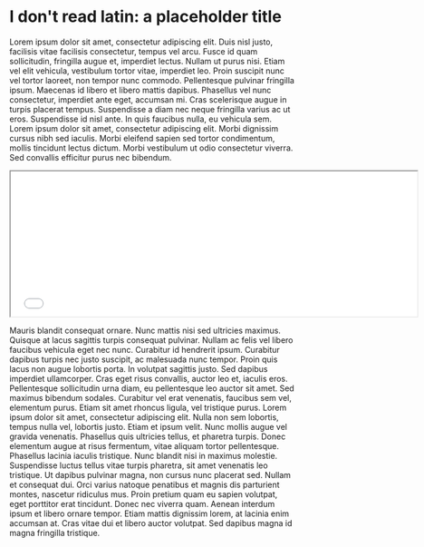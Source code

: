 # I don't read latin: a placeholder title

Lorem ipsum dolor sit amet, consectetur adipiscing elit. Duis nisl justo, facilisis vitae facilisis consectetur, tempus vel arcu. Fusce id quam sollicitudin, fringilla augue et, imperdiet lectus. Nullam ut purus nisi. Etiam vel elit vehicula, vestibulum tortor vitae, imperdiet leo. Proin suscipit nunc vel tortor laoreet, non tempor nunc commodo. Pellentesque pulvinar fringilla ipsum. Maecenas id libero et libero mattis dapibus. Phasellus vel nunc consectetur, imperdiet ante eget, accumsan mi. Cras scelerisque augue in turpis placerat tempus. Suspendisse a diam nec neque fringilla varius ac ut eros. Suspendisse id nisl ante. In quis faucibus nulla, eu vehicula sem. Lorem ipsum dolor sit amet, consectetur adipiscing elit. Morbi dignissim cursus nibh sed iaculis. Morbi eleifend sapien sed tortor condimentum, mollis tincidunt lectus dictum. Morbi vestibulum ut odio consectetur viverra. Sed convallis efficitur purus nec bibendum. 


<iframe style='width: 718px; height: 256px;' src='//voyant-tools.org/tool/Bubblelines/?query=novel&query=humanities&query=digital&query=time&query=data&docId=71fc05e6d03f8bb6e4be41c05efac179&docId=e0b9b878efb1039c3e5abd51c0577b93&docId=122b0ff9ebf61a7242be2cdaf6bbf772&docId=92b68fbb0cb1b2e26c4fc62383df42f8&corpus=0fc06fc3a7de45edb86fbda1551c8e3c'></iframe>


Mauris blandit consequat ornare. Nunc mattis nisi sed ultricies maximus. Quisque at lacus sagittis turpis consequat pulvinar. Nullam ac felis vel libero faucibus vehicula eget nec nunc. Curabitur id hendrerit ipsum. Curabitur dapibus turpis nec justo suscipit, ac malesuada nunc tempor. Proin quis lacus non augue lobortis porta. In volutpat sagittis justo. Sed dapibus imperdiet ullamcorper. Cras eget risus convallis, auctor leo et, iaculis eros. Pellentesque sollicitudin urna diam, eu pellentesque leo auctor sit amet. Sed maximus bibendum sodales. Curabitur vel erat venenatis, faucibus sem vel, elementum purus. Etiam sit amet rhoncus ligula, vel tristique purus. Lorem ipsum dolor sit amet, consectetur adipiscing elit. Nulla non sem lobortis, tempus nulla vel, lobortis justo. Etiam et ipsum velit. Nunc mollis augue vel gravida venenatis. Phasellus quis ultricies tellus, et pharetra turpis. Donec elementum augue at risus fermentum, vitae aliquam tortor pellentesque. Phasellus lacinia iaculis tristique. Nunc blandit nisi in maximus molestie. Suspendisse luctus tellus vitae turpis pharetra, sit amet venenatis leo tristique. Ut dapibus pulvinar magna, non cursus nunc placerat sed. Nullam et consequat dui. Orci varius natoque penatibus et magnis dis parturient montes, nascetur ridiculus mus. Proin pretium quam eu sapien volutpat, eget porttitor erat tincidunt. Donec nec viverra quam. Aenean interdum ipsum et libero ornare tempor. Etiam mattis dignissim lorem, at lacinia enim accumsan at. Cras vitae dui et libero auctor volutpat. Sed dapibus magna id magna fringilla tristique. 
